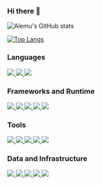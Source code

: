 ### Hi there 👋


![Alemu's GitHub stats](https://github-readme-stats.vercel.app/api?username=aleeee&show_icons=true&theme=dark&count_private=true)

[![Top Langs](https://github-readme-stats.vercel.app/api/top-langs/?username=aleeee&theme=dark&layout=compact)](https://github.com/anuraghazra/github-readme-stats)


### Languages

<a href="https://www.java.com/en/">
  <img src="https://img.shields.io/badge/Code-Java-informational?style=flat&logo=Java&logoColor=white&color=007396"/>
</a>
<a href="https://www.gnu.org/software/bash/">
  <img src="https://img.shields.io/badge/Shell-Bash-informational?style=flat&logo=gnu-bash&logoColor=white&color=white"/>
</a>
<a href="https://www.javascript.com/">
  <img src="https://img.shields.io/badge/Code-JavaScript-informational?style=flat&logo=JavaScript&logoColor=white&color=f7df1c"/>
</a>


### Frameworks and Runtime

<a href="https://spring.io/">
  <img src="https://img.shields.io/badge/Framework-Spring-informational?style=flat&logo=Spring&logoColor=white&color=6db33e"/>
</a>
<a href="https://felix.apache.org">
  <img src="https://img.shields.io/badge/Framework-Apache%20Felix-informational?style=flat&logo=apache&logoColor=white&color=de0031"/>
</a>
<a href="https://next.quasar.dev/">
  <img src="https://img.shields.io/badge/Framework-Quasar-informational?style=flat&logo=quasar&logoColor=white&color=de0031"/>
</a>
<a href="https://v3.vuejs.org/">
  <img src="https://img.shields.io/badge/Framework-Vue-informational?style=flat&logo=Vue.js&logoColor=white&color=de0031"/>
</a>
<a href="https://nodejs.org/en/">
  <img src="https://img.shields.io/badge/Runtime_Env-Node.js-informational?style=flat&logo=Node.js&logoColor=white&color=2a7e2a"/>
</a>

### Tools

<a href="https://maven.apache.org/">
  <img src="https://img.shields.io/badge/Build_Tool-Maven-informational?style=flat&logo=apache-maven&logoColor=white&color=E46625"/>
</a>
<a href="https://www.npmjs.com/">
  <img src="https://img.shields.io/badge/Package_Manager-npm-informational?style=flat&logo=npm&logoColor=white&color=CB3837"/>
</a>
<a href="https://www.jenkins.io/">
  <img src="https://img.shields.io/badge/Build_Tool-Jenkins-informational?style=flat&logo=Jenkins&logoColor=white&color=d53832"/>
</a>
<a href="https://swagger.io/">
  <img src="https://img.shields.io/badge/Spec-Swagger-informational?style=flat&logo=Swagger&logoColor=white&color=85EA2B"/>
</a>
<a href="https://www.postman.com/">
  <img src="https://img.shields.io/badge/REST_Client-Postman-informational?style=flat&logo=Postman&logoColor=white&color=FF6C37"/>
</a>

### Data and Infrastructure

<a href="https://www.mysql.com/">
  <img src="https://img.shields.io/badge/Database-Mysql-informational?style=flat&logo=mysql&logoColor=white&color=11AA52"/>
</a>
<a href="https://www.docker.com/">
  <img src="https://img.shields.io/badge/Virtualization-Docker-informational?style=flat&logo=Docker&logoColor=white&color=2397ec"/>
</a>
<a href="https://kubernetes.io/">
  <img src="https://img.shields.io/badge/ContainerOrchestration-Kubernestes-informational?style=flat&logo=kubernetes&logoColor=white&color=2397ec"/>
</a>
<a href="https://prometheus.io">
  <img src="https://img.shields.io/badge/Monitoring -Prometheus-informational?style=flat&logo=Prometheus&logoColor=white&color=854eba"/>
</a>
<a href="https://www.splunk.com/">
  <img src="https://img.shields.io/badge/Data-Splunk-informational?style=flat&logo=Splunk&logoColor=white&color=66A637"/>
</a>


<!--
**aleeee/aleeee** is a ✨ _special_ ✨ repository because its `README.md` (this file) appears on your GitHub profile.

Here are some ideas to get you started:

- 🔭 I’m currently working on ...
- 🌱 I’m currently learning ...
- 👯 I’m looking to collaborate on ...
- 🤔 I’m looking for help with ...
- 💬 Ask me about ...
- 📫 How to reach me: ...
- 😄 Pronouns: ...
- ⚡ Fun fact: ...
-->
